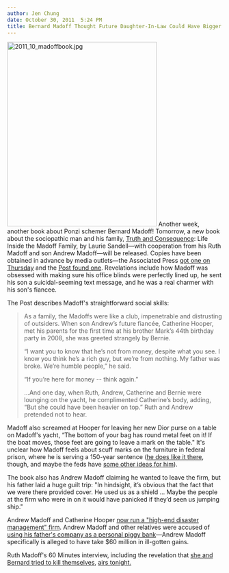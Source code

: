 ```yaml
---
author: Jen Chung
date: October 30, 2011  5:24 PM
title: Bernard Madoff Thought Future Daughter-In-Law Could Have Bigger Boobs
---
```


<p><span class="mt-enclosure mt-enclosure-image" style="display: inline;"> <img alt="2011_10_madoffbook.jpg" src="https://web.archive.org/web/20111101203636im_/http://gothamist.com/attachments/jen/2011_10_madoffbook.jpg" width="350" height="430" class="image-right"> </span>Another week, another book about Ponzi schemer Bernard Madoff!  Tomorrow, a new book about the sociopathic man and his family, <a href="https://web.archive.org/web/20111101203636/http://www.hachettebookgroup.com/books_9780316198936.htm">Truth and Consequence</a>: Life Inside the Madoff Family, by Laurie Sandell&#x2014;with cooperation from his Ruth Madoff and son Andrew Madoff&#x2014;will be released.  Copies have been obtained in advance by media outlets&#x2014;the Associated Press <a href="https://web.archive.org/web/20111101203636/http://hosted2.ap.org/APDEFAULT/terms/Article_2011-10-27-People-Madoff/id-e6b39abe539244b49dda674534e2e587">got one on Thursday</a> and the <a href="https://web.archive.org/web/20111101203636/http://www.nypost.com/p/news/local/meet_the_worst_family_on_earth_AxKrZplAx3m8CnZiRQNlHK?CMP=OTC-rss&amp;FEEDNAME=">Post found one</a>.  Revelations include how Madoff was obsessed with making sure his office blinds were perfectly lined up, he sent his son a suicidal-seeming text message, and he was a real charmer with his son&apos;s fiancee.</p>

<p>The Post describes Madoff&apos;s straightforward social skills:</p><blockquote>As a family, the Madoffs were like a club, impenetrable and distrusting of outsiders. When son Andrew&#x2019;s future fianc&#xE9;e, Catherine Hooper, met his parents for the first time at his brother Mark&#x2019;s 44th birthday party in 2008, she was greeted strangely by Bernie.<p></p>

<p>&#x201C;I want you to know that he&#x2019;s not from money, despite what you see. I know you think he&#x2019;s a rich guy, but we&#x2019;re from nothing. My father was broke. We&#x2019;re humble people,&#x201D; he said.</p>

<p>&#x201C;If you&#x2019;re here for money -- think again.&#x201D;</p>

<p>...And one day, when Ruth, Andrew, Catherine and Bernie were lounging on the yacht, he complimented Catherine&#x2019;s body, adding, &#x201C;But she could have been heavier on top.&#x201D; Ruth and Andrew pretended not to hear.</p></blockquote>Madoff also screamed at Hooper for leaving her new Dior purse on a table on Madoff&apos;s yacht, &#x201C;The bottom of your bag has round metal feet on it! If the boat moves, those feet are going to leave a mark on the table.&quot;  It&apos;s unclear how Madoff feels about scuff marks on the furniture in federal prison, where he is serving a 150-year sentence (<a href="https://web.archive.org/web/20111101203636/http://gothamist.com/2011/10/27/bernard_madoff_understands_why_clie.php">he does like it there</a>, though, and maybe the feds have <a href="https://web.archive.org/web/20111101203636/http://www.theonion.com/articles/federal-government-to-reduce-madoffs-sentence-if-h,26390/">some other ideas for him</a>).<p></p>

<p>The book also has Andrew Madoff claiming he wanted to leave the firm, but his father laid a huge guilt trip: &quot;In hindsight, it&#x2019;s obvious that the fact that we were there provided cover. He used us as a shield ... Maybe the people at the firm who were in on it would have panicked if they&#x2019;d seen us jumping ship.&quot;</p>

<p>Andrew Madoff and Catherine Hooper <a href="https://web.archive.org/web/20111101203636/http://abcnews.go.com/Business/madoff-family-company-offers-disaster-plans-wealthy/story?id=13196234">now run a &quot;high-end disaster management&quot; firm</a>.  Andrew Madoff and other relatives were accused of <a href="https://web.archive.org/web/20111101203636/http://gothamist.com/2009/10/02/finally_madoffs_sons_brother_niece.php">using his father&apos;s company as a personal piggy bank</a>&#x2014;Andrew Madoff specifically is alleged to have take $60 million in ill-gotten gains. </p>

<p>Ruth Madoff&apos;s 60 Minutes interview, including the revelation that <a href="https://web.archive.org/web/20111101203636/http://gothamist.com/2011/10/26/bernard_and_ruth_madoff_attempted_s.php">she and Bernard tried to kill themselves</a>, <a href="https://web.archive.org/web/20111101203636/http://www.cbsnews.com/8301-18560_162-20126767/ruth-madoff-describes-hearing-bernard-confess/?tag=contentMain;cbsCarousel">airs tonight.</a> </p>